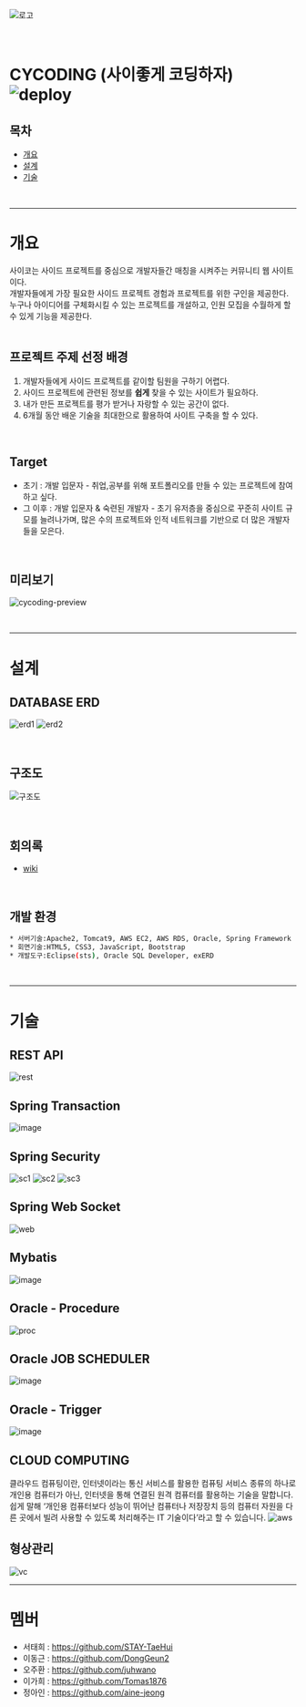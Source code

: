 ![로고](https://user-images.githubusercontent.com/77667889/125506555-5a8abb29-e148-4ea4-a383-c49db01e68f7.png)
<br><br><br>
# **CYCODING (사이좋게 코딩하자)** ![deploy](https://github.com/gae-jang-mo/app/workflows/deploy/badge.svg)

## 목차
- [개요](#개요)
- [설계](#설계)
- [기술](#기술)

<br/>
<hr/>

# 개요
사이코는 사이드 프로젝트를 중심으로 개발자들간 매칭을 시켜주는 커뮤니티 웹 사이트이다.<br/> 
개발자들에게 가장 필요한 사이드 프로젝트 경험과 프로젝트를 위한 구인을 제공한다.<br/> 
누구나 아이디어를 구체화시킬 수 있는 프로젝트를 개설하고, 인원 모집을 수월하게 할 수 있게 기능을 제공한다.<br/>
<br/>

## 프로젝트 주제 선정 배경
1. 개발자들에게 사이드 프로젝트를 같이할 팀원을 구하기 어렵다.
2. 사이드 프로젝트에 관련된 정보를 **쉽게** 찾을 수 있는 사이트가 필요하다.
3. 내가 만든 프로젝트를 평가 받거나 자랑할 수 있는 공간이 없다.
4. 6개월 동안 배운 기술을 최대한으로 활용하여 사이트 구축을 할 수 있다.
<br/>

## Target
- 초기 : 개발 입문자 - 취업,공부를 위해 포트폴리오를 만들 수 있는 프로젝트에 참여하고 싶다.
- 그 이후 : 개발 입문자 & 숙련된 개발자 - 초기 유저층을 중심으로 꾸준히 사이트 규모를 늘려나가며, 많은 수의 프로젝트와 인적 네트워크를 기반으로 더 많은 개발자들을 모은다.
<br/>

## 미리보기
![cycoding-preview](https://user-images.githubusercontent.com/77667889/125571105-1d48e739-0eda-4306-9135-c68072ed98df.gif)

<br/>
<hr/>

# 설계

## DATABASE ERD
![erd1](https://user-images.githubusercontent.com/77667889/125506068-15584ddb-1c39-4201-b667-81233ee3585c.png)
![erd2](https://user-images.githubusercontent.com/77667889/125507951-5afa3d17-47b1-48b9-bc8a-fb36693e6208.png)

<br/>

## 구조도
![구조도](https://user-images.githubusercontent.com/77667889/125508342-e4624762-41b9-4627-adad-b651b28dd867.png)

<br/>

## 회의록
- [wiki](https://github.com/juhwano/cycoding-web/wiki)

<br/>

## 개발 환경
```BASH
* 서버기술:Apache2, Tomcat9, AWS EC2, AWS RDS, Oracle, Spring Framework
* 회면기술:HTML5, CSS3, JavaScript, Bootstrap
* 개발도구:Eclipse(sts), Oracle SQL Developer, exERD
```

<br/>
<hr/>

# 기술

## REST API
![rest](https://user-images.githubusercontent.com/77667889/125513961-b86f9f81-4e88-4182-8893-20427b2aef61.png)
<br/>

## Spring Transaction
![image](https://user-images.githubusercontent.com/77667889/125512164-939a88b2-6757-4372-a0d2-e591b94f046c.png)
<br/>

## Spring Security
![sc1](https://user-images.githubusercontent.com/77667889/125509273-03878728-fdf7-4058-97e4-1f8f75d30722.png)
![sc2](https://user-images.githubusercontent.com/77667889/125509277-a6e7b97d-7789-485b-970d-aabfadc80d32.png)
![sc3](https://user-images.githubusercontent.com/77667889/125509280-83bde4a9-bd0a-4ef7-8895-76e86acd7587.png)
<br/>

## Spring Web Socket
![web](https://user-images.githubusercontent.com/77667889/125509479-ba62bd38-41aa-456e-bf0e-262668617a87.png)
<br/>

## Mybatis
![image](https://user-images.githubusercontent.com/77667889/125512007-46d511bd-99d8-4e99-bb53-eeebf4e0351c.png)
<br/>

## Oracle - Procedure
![proc](https://user-images.githubusercontent.com/77667889/125510246-c084e909-4ca4-4aa8-92ff-79e591157886.png)
<br/>

## Oracle JOB SCHEDULER
![image](https://user-images.githubusercontent.com/77667889/125512080-a90756d7-c251-4dec-8573-3ebc4a8d137f.png)
<br/>

## Oracle - Trigger
![image](https://user-images.githubusercontent.com/77667889/125512103-10ccc7c8-877e-43ee-ad4e-d538e9aec2a4.png)
<br/>

## CLOUD COMPUTING

클라우드 컴퓨팅이란, 인터넷이라는 통신 서비스를 활용한 컴퓨팅 서비스 종류의 하나로 개인용 컴퓨터가 아닌, 인터넷을 통해 연결된 원격 컴퓨터를 활용하는 기술을 말합니다. 쉽게 말해 ‘개인용 컴퓨터보다 성능이 뛰어난 컴퓨터나 저장장치 등의 컴퓨터 자원을 다른 곳에서 빌려 사용할 수 있도록 처리해주는 IT 기술이다’라고 할 수 있습니다.
![aws](https://user-images.githubusercontent.com/77667889/125514520-626a89bf-b6d8-464a-ba64-1c07ddc1949b.png)


## 형상관리
![vc](https://user-images.githubusercontent.com/77667889/125510995-680b565c-fbff-458c-ae01-6a346285c781.png)
<br/>
<hr/>

# 멤버
- 서태희 : https://github.com/STAY-TaeHui
- 이동근 : https://github.com/DongGeun2
- 오주환 : https://github.com/juhwano
- 이가희 : https://github.com/Tomas1876
- 정아인 : https://github.com/aine-jeong





